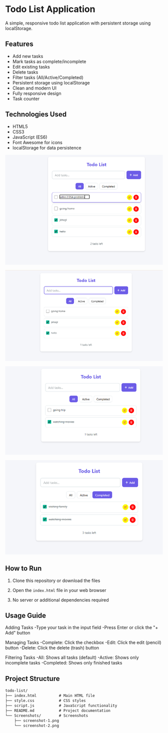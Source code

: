 # Todo List Application

A simple, responsive todo list application with persistent storage using localStorage.

## Features

- Add new tasks
- Mark tasks as complete/incomplete
- Edit existing tasks
- Delete tasks
- Filter tasks (All/Active/Completed)
- Persistent storage using localStorage
- Clean and modern UI
- Fully responsive design
- Task counter

## Technologies Used

- HTML5
- CSS3
- JavaScript (ES6)
- Font Awesome for icons
- localStorage for data persistence

![Screenshot 1](screenshots/edit_task.png)

![Screenshot 2](screenshots/homepage.png)

![Screenshot 3](screenshots/task_completion.png)

![Screenshot 4](screenshots/filter_tasks_completed.png)

## How to Run

1. Clone this repository or download the files

2. Open the `index.html` file in your web browser
3. No server or additional dependencies required

## Usage Guide

Adding Tasks
-Type your task in the input field
-Press Enter or click the "+ Add" button

Managing Tasks
-Complete: Click the checkbox
-Edit: Click the edit (pencil) button
-Delete: Click the delete (trash) button

Filtering Tasks
-All: Shows all tasks (default)
-Active: Shows only incomplete tasks
-Completed: Shows only finished tasks

## Project Structure

```
todo-list/
├── index.html          # Main HTML file
├── style.css           # CSS styles
├── script.js           # JavaScript functionality
├── README.md           # Project documentation
└── Screenshots/        # Screenshots
    ├── screenshot-1.png
    └── screenshot-2.png
```
